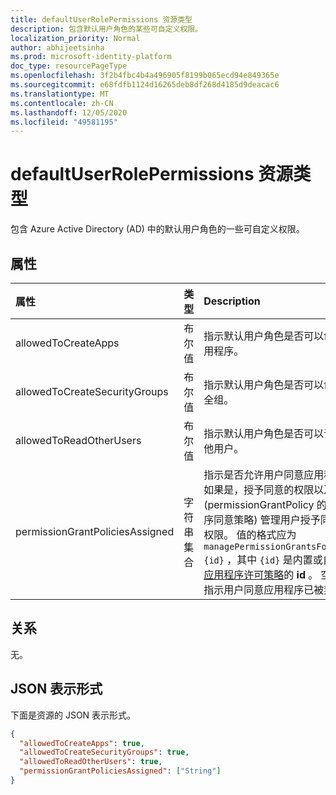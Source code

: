 ```yaml
---
title: defaultUserRolePermissions 资源类型
description: 包含默认用户角色的某些可自定义权限。
localization_priority: Normal
author: abhijeetsinha
ms.prod: microsoft-identity-platform
doc_type: resourcePageType
ms.openlocfilehash: 3f2b4fbc4b4a496905f8199b065ecd94e849365e
ms.sourcegitcommit: e68fdfb1124d16265deb8df268d4185d9deacac6
ms.translationtype: MT
ms.contentlocale: zh-CN
ms.lasthandoff: 12/05/2020
ms.locfileid: "49581195"
---
```

# <a name="defaultuserrolepermissions-resource-type"></a>defaultUserRolePermissions 资源类型

包含 Azure Active Directory (AD) 中的默认用户角色的一些可自定义权限。

## <a name="properties"></a>属性

| 属性 | 类型 | Description |
|:-------- |:---- |:----------- |
| allowedToCreateApps | 布尔值 | 指示默认用户角色是否可以创建应用程序。 |  
| allowedToCreateSecurityGroups | 布尔值 | 指示默认用户角色是否可以创建安全组。 |  
| allowedToReadOtherUsers | 布尔值 | 指示默认用户角色是否可以读取其他用户。 |
|permissionGrantPoliciesAssigned|字符串集合|指示是否允许用户同意应用程序，如果是，授予同意的权限以及 (permissionGrantPolicy 的应用程序同意策略) 管理用户授予同意的权限。 值的格式应为 `managePermissionGrantsForSelf.{id}` ，其中 `{id}` 是内置或自定义 [应用程序许可策略](/azure/active-directory/manage-apps/manage-app-consent-policies)的 **id** 。 空列表指示用户同意应用程序已被禁用。 |

## <a name="relationships"></a>关系

无。

## <a name="json-representation"></a>JSON 表示形式

下面是资源的 JSON 表示形式。

<!-- {
  "blockType": "resource",
  "keyProperty": "id",
  "@odata.type": "microsoft.graph.defaultUserRolePermissions"
}-->

```json
{
  "allowedToCreateApps": true,
  "allowedToCreateSecurityGroups": true,
  "allowedToReadOtherUsers": true,
  "permissionGrantPoliciesAssigned": ["String"]
}
```

<!-- uuid: 8fcb5dbc-d5aa-4681-8e31-b001d5168d79
2015-10-25 14:57:30 UTC -->
<!--
{
  "type": "#page.annotation",
  "description": "defaultUserRolePermissions resource",
  "keywords": "",
  "section": "documentation",
  "tocPath": "",
  "suppressions": []
}
-->
